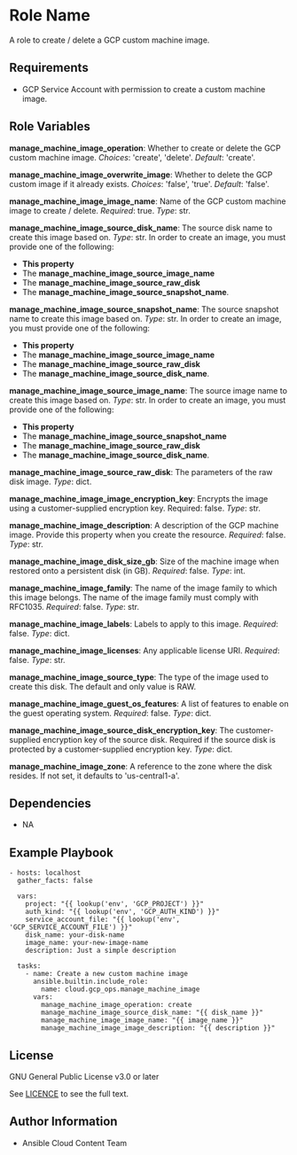 Role Name
=========

A role to create / delete a GCP custom machine image.

Requirements
------------

- GCP Service Account with permission to create a custom machine image.

Role Variables
--------------

**manage_machine_image_operation**: Whether to create or delete the GCP custom machine image. _Choices_: 'create', 'delete'. _Default_: 'create'.

**manage_machine_image_overwrite_image**: Whether to delete the GCP custom image if it already exists. _Choices_: 'false', 'true'. _Default_: 'false'.

**manage_machine_image_image_name**: Name of the GCP custom machine image to create / delete. _Required_: true. _Type_: str.

**manage_machine_image_source_disk_name**: The source disk name to create this image based on. _Type_: str.
In order to create an image, you must provide one of the following:
  * **This property**
  * The **manage_machine_image_source_image_name**
  * The **manage_machine_image_source_raw_disk**
  * The **manage_machine_image_source_snapshot_name**.

**manage_machine_image_source_snapshot_name**: The source snapshot name to create this image based on. _Type_: str. In order to create an image, you must provide one of the following:
  * **This property**
  * The **manage_machine_image_source_image_name**
  * The **manage_machine_image_source_raw_disk**
  * The **manage_machine_image_source_disk_name**.

**manage_machine_image_source_image_name**: The source image name to create this image based on. _Type_: str. In order to create an image, you must provide one of the following:
  * **This property**
  * The **manage_machine_image_source_snapshot_name**
  * The **manage_machine_image_source_raw_disk**
  * The **manage_machine_image_source_disk_name**.

**manage_machine_image_source_raw_disk**: The parameters of the raw disk image. _Type_: dict.

**manage_machine_image_image_encryption_key**: Encrypts the image using a customer-supplied encryption key. Required: false. _Type_: str.

**manage_machine_image_description**: A description of the GCP machine image. Provide this property when you create the resource. _Required_: false. _Type_: str.

**manage_machine_image_disk_size_gb**: Size of the machine image when restored onto a persistent disk (in GB). _Required_: false. _Type_: int.

**manage_machine_image_family**: The name of the image family to which this image belongs. The name of the image family must comply with RFC1035. _Required_: false. _Type_: str.

**manage_machine_image_labels**: Labels to apply to this image. _Required_: false. _Type_: dict.

**manage_machine_image_licenses**: Any applicable license URI. _Required_: false. _Type_: str.

**manage_machine_image_source_type**: The type of the image used to create this disk. The default and only value is RAW.

**manage_machine_image_guest_os_features**: A list of features to enable on the guest operating system. _Required_: false. _Type_: dict.

**manage_machine_image_source_disk_encryption_key**: The customer-supplied encryption key of the source disk. Required if the source disk is protected by a customer-supplied encryption key. _Type_: dict.

**manage_machine_image_zone**: A reference to the zone where the disk resides. If not set, it defaults to 'us-central1-a'.

Dependencies
------------

- NA

Example Playbook
----------------

    - hosts: localhost
      gather_facts: false

      vars:
        project: "{{ lookup('env', 'GCP_PROJECT') }}"
        auth_kind: "{{ lookup('env', 'GCP_AUTH_KIND') }}"
        service_account_file: "{{ lookup('env', 'GCP_SERVICE_ACCOUNT_FILE') }}"
        disk_name: your-disk-name
        image_name: your-new-image-name
        description: Just a simple description

      tasks:
        - name: Create a new custom machine image
          ansible.builtin.include_role:
            name: cloud.gcp_ops.manage_machine_image
          vars:
            manage_machine_image_operation: create
            manage_machine_image_source_disk_name: "{{ disk_name }}"
            manage_machine_image_image_name: "{{ image_name }}"
            manage_machine_image_image_description: "{{ description }}"

License
-------

GNU General Public License v3.0 or later

See [LICENCE](https://github.com/ansible-collections/cloud.gcp_ops/blob/main/LICENSE) to see the full text.

Author Information
------------------

- Ansible Cloud Content Team
